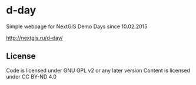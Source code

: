 d-day
=====

Simple webpage for NextGIS Demo Days since 10.02.2015

http://nextgis.ru/d-day/

License
-------------
Code is licensed under GNU GPL v2 or any later version
Content is licensed under CC BY-ND 4.0

